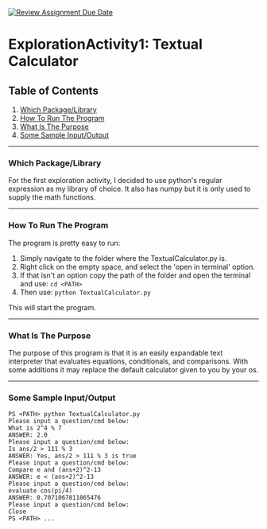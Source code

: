 [![Review Assignment Due Date](https://classroom.github.com/assets/deadline-readme-button-24ddc0f5d75046c5622901739e7c5dd533143b0c8e959d652212380cedb1ea36.svg)](https://classroom.github.com/a/oB7VDeFN)
# ExplorationActivity1: Textual Calculator
## Table of Contents
1. [Which Package/Library](#which-package/library)
2. [How To Run The Program](#how-to-run-the-program)
3. [What Is The Purpose](#what-is-the-purpose)
4. [Some Sample Input/Output](#some-sample-input/output)
***
### Which Package/Library
For the first exploration activity, I decided to use python's regular expression as my library of choice. It also has numpy but it is only used to supply the math functions.
***
### How To Run The Program
The program is pretty easy to run:
1. Simply navigate to the folder where the TextualCalculator.py is.
2. Right click on the empty space, and select the 'open in terminal' option.
3. If that isn't an option copy the path of the folder and open the terminal and use: ```cd <PATH>```
4. Then use: ```python TextualCalculator.py``` 

This will start the program.
***
### What Is The Purpose
The purpose of this program is that it is an easily expandable text interpreter that evaluates equations, conditionals, and comparisons. With some additions it may replace the default calculator given to you by your os.
***
### Some Sample Input/Output
```
PS <PATH> python TextualCalculator.py
Please input a question/cmd below:
What is 2^4 % 7
ANSWER: 2.0
Please input a question/cmd below:
Is ans/2 > 111 % 3
ANSWER: Yes, ans/2 > 111 % 3 is true
Please input a question/cmd below:
Compare e and (ans+2)^2-13
ANSWER: e < (ans+2)^2-13
Please input a question/cmd below:
evaluate cos(pi/4)
ANSWER: 0.7071067811865476
Please input a question/cmd below:
Close
PS <PATH> ...